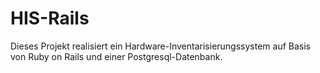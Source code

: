 HIS-Rails
=========
Dieses Projekt realisiert ein Hardware-Inventarisierungssystem auf Basis von Ruby on Rails und einer Postgresql-Datenbank.